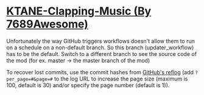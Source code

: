 # [KTANE-Clapping-Music (By 7689Awesome)](https://github.com/7689Awesome/KTANE-Clapping-Music)

Unfortunately the way GitHub triggers workflows doesn't allow them to run on a schedule on a non-default branch. So this branch (updater_workflow) has to be the default. Switch to a different branch to see the source code of the mod (for ex. master -> the master branch of the mod)

To recover lost commits, use the commit hashes from [GitHub's reflog](https://api.github.com/repos/KtaneModules/KTANE-Clapping-Music-7689Awesome/events) (add `?per_page=#&page=#` to the log URL to increase the page size (maximum is 100, default is 30) and/or specify the page number (default is 1)).
